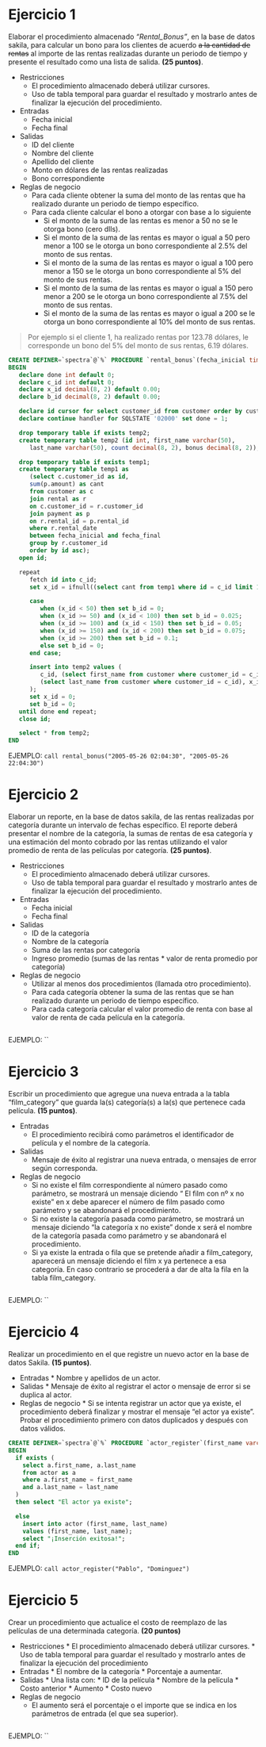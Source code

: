 # Ejercicio 1
Elaborar el procedimiento almacenado *“Rental_Bonus”*, en la base de datos sakila, para calcular un bono para los clientes de acuerdo ~~a la cantidad de rentas~~ al importe de las rentas realizadas durante un periodo de tiempo y presente el resultado como una lista de salida. **(25 puntos)**.

* Restricciones
   * El procedimiento almacenado deberá utilizar cursores.
   * Uso de tabla temporal para guardar el resultado y mostrarlo antes de finalizar la ejecución del procedimiento.
* Entradas
   * Fecha inicial
   * Fecha final
* Salidas
   * ID del cliente
   * Nombre del cliente
   * Apellido del cliente
   * Monto en dólares de las rentas realizadas
   * Bono correspondiente
* Reglas de negocio
   * Para cada cliente obtener la suma del monto de las rentas que ha realizado durante un periodo de tiempo específico.
   * Para cada cliente calcular el bono a otorgar con base a lo siguiente
      * Si el monto de la suma de las rentas es menor a 50 no se le otorga bono (cero dlls).
      * Si el monto de la suma de las rentas es mayor o igual a 50 pero menor a 100 se le otorga un bono correspondiente al 2.5% del monto de sus rentas.
      * Si el monto de la suma de las rentas es mayor o igual a 100 pero menor a 150 se le otorga un bono correspondiente al 5% del monto de sus rentas.
      * Si el monto de la suma de las rentas es mayor o igual a 150 pero menor a 200 se le otorga un bono correspondiente al 7.5% del monto de sus rentas.
      * Si el monto de la suma de las rentas es mayor o igual a 200 se le otorga un bono correspondiente al 10% del monto de sus rentas.

> Por ejemplo si el cliente 1, ha realizado rentas por 123.78 dólares, le corresponde un bono del 5% del monto de sus rentas, 6.19 dólares.

```sql
CREATE DEFINER=`spectra`@`%` PROCEDURE `rental_bonus`(fecha_inicial timestamp, fecha_final timestamp)
BEGIN
   declare done int default 0;
   declare c_id int default 0;
   declare x_id decimal(8, 2) default 0.00;
   declare b_id decimal(8, 2) default 0.00;

   declare id cursor for select customer_id from customer order by customer_id asc;
   declare continue handler for SQLSTATE '02000' set done = 1;

   drop temporary table if exists temp2;
   create temporary table temp2 (id int, first_name varchar(50), 
      last_name varchar(50), count decimal(8, 2), bonus decimal(8, 2));

   drop temporary table if exists temp1;
   create temporary table temp1 as
      (select c.customer_id as id,
      sum(p.amount) as cant
      from customer as c
      join rental as r
      on c.customer_id = r.customer_id
      join payment as p
      on r.rental_id = p.rental_id
      where r.rental_date 
      between fecha_inicial and fecha_final
      group by r.customer_id
      order by id asc);
   open id;

   repeat
      fetch id into c_id;
      set x_id = ifnull((select cant from temp1 where id = c_id limit 1), 0);

      case
         when (x_id < 50) then set b_id = 0;
         when (x_id >= 50) and (x_id < 100) then set b_id = 0.025;
         when (x_id >= 100) and (x_id < 150) then set b_id = 0.05;
         when (x_id >= 150) and (x_id < 200) then set b_id = 0.075;
         when (x_id >= 200) then set b_id = 0.1;
         else set b_id = 0;
      end case;

      insert into temp2 values (
         c_id, (select first_name from customer where customer_id = c_id), 
         (select last_name from customer where customer_id = c_id), x_id, b_id*x_id
      );
      set x_id = 0;
      set b_id = 0;
   until done end repeat;
   close id;

   select * from temp2;
END
```

EJEMPLO: `call rental_bonus("2005-05-26 02:04:30", "2005-05-26 22:04:30")`

# Ejercicio 2
Elaborar un reporte, en la base de datos sakila, de las rentas realizadas por categoría durante un intervalo de fechas específico. El reporte deberá presentar el nombre de la categoría, la sumas de rentas de esa categoría y una estimación del monto cobrado por las rentas utilizando el valor promedio de renta de las películas por categoría. **(25 puntos)**.

* Restricciones
  * El procedimiento almacenado deberá utilizar cursores.
  * Uso de tabla temporal para guardar el resultado y mostrarlo antes de finalizar la ejecución del procedimiento.
* Entradas
  * Fecha inicial
  * Fecha final
* Salidas
  * ID de la categoría
  * Nombre de la categoría
  * Suma de las rentas por categoría
  * Ingreso promedio (sumas de las rentas * valor de renta promedio por categoría)
* Reglas de negocio
  * Utilizar al menos dos procedimientos (llamada otro procedimiento).
  * Para cada categoría obtener la suma de las rentas que se han realizado durante un periodo de tiempo específico.
  * Para cada categoría calcular el valor promedio de renta con base al valor de renta de cada película en la categoría.

```sql

```

EJEMPLO: ``

# Ejercicio 3
Escribir un procedimiento que agregue una nueva entrada a la tabla “film_category” que guarda la(s) categoría(s) a la(s) que pertenece cada película. **(15 puntos)**.

* Entradas
  * El procedimiento recibirá como parámetros el identificador de película y el nombre de la categoría.
* Salidas
  * Mensaje de éxito al registrar una nueva entrada, o mensajes de error según corresponda.
* Reglas de negocio
  * Si no existe el film correspondiente al número pasado como parámetro, se mostrará un mensaje diciendo “ El film con nº x no existe” en x debe aparecer el número de film pasado como parámetro y se abandonará el procedimiento.
  * Si no existe la categoría pasada como parámetro, se mostrará un mensaje diciendo “la categoría x no existe” donde x será el nombre de la categoría pasada como parámetro y se abandonará el procedimiento.
  * Si ya existe la entrada o fila que se pretende añadir a film_category, aparecerá un mensaje diciendo el film x ya pertenece a esa categoría. En caso contrario se procederá a dar de alta la fila en la tabla film_category.

```sql

```

EJEMPLO: ``

# Ejercicio 4
Realizar un procedimiento en el que registre un nuevo actor en la base de datos Sakila. **(15 puntos)**.

* Entradas
      * Nombre y apellidos de un actor.
* Salidas
      * Mensaje de éxito al registrar el actor o mensaje de error si se duplica al actor.
* Reglas de negocio
      * Si se intenta registrar un actor que ya existe, el procedimiento deberá finalizar y mostrar el mensaje “el actor ya existe”. Probar el procedimiento primero con datos duplicados y después con datos válidos.

```sql
CREATE DEFINER=`spectra`@`%` PROCEDURE `actor_register`(first_name varchar(50), last_name varchar(50))
BEGIN
  if exists (
    select a.first_name, a.last_name 
    from actor as a
    where a.first_name = first_name
    and a.last_name = last_name
  ) 
  then select "El actor ya existe";

  else
    insert into actor (first_name, last_name)
    values (first_name, last_name);
    select "¡Inserción exitosa!";
  end if;
END
```

EJEMPLO: `call actor_register("Pablo", "Dominguez")`

# Ejercicio 5
Crear un procedimiento que actualice el costo de reemplazo de las películas de una determinada categoría. **(20 puntos)**
* Restricciones
      * El procedimiento almacenado deberá utilizar cursores.
      * Uso de tabla temporal para guardar el resultado y mostrarlo antes de finalizar la ejecución del procedimiento
* Entradas
      * El nombre de la categoría
      * Porcentaje a aumentar.
* Salidas
      * Una lista con:
        * ID de la película
        * Nombre de la película
        * Costo anterior
        * Aumento
        * Costo nuevo
* Reglas de negocio
    * El aumento será el porcentaje o el importe que se indica en los parámetros de entrada (el que sea superior).

```sql

```

EJEMPLO: ``
